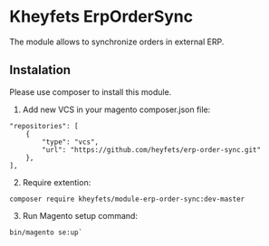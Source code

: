 # Kheyfets ErpOrderSync
The module allows to synchronize orders in external ERP.

## Instalation
Please use composer to install this module.

1. Add new VCS in your magento composer.json file:

``` 
"repositories": [
    {
        "type": "vcs",
        "url": "https://github.com/heyfets/erp-order-sync.git"
    },
],
```
2. Require extention:
```
composer require kheyfets/module-erp-order-sync:dev-master
```
3. Run Magento setup command:
```
bin/magento se:up`
```
